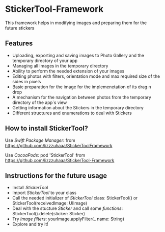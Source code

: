 # StickerTool-Framework
This framework helps in modifying images and preparing them for the future stickers

## Features
- Uploading, exporting and saving images to Photo Gallery and the temporary directory of your app
- Managing all images in the temporary directory
- Ability to perform the needed extension of your images
- Editing photos with filters, orientation mode and max required size of the sides in pixels
- Basic preparation for the image for the implemenetation of its drag n drop
- A mechanism for the navigation between photos from the temporary directory of the app`s view
- Getting information about the Stickers in the temporary directory
- Different structures and enumerations to deal with Stickers

## How to install StickerTool?
Use _Swift Package Manager_: from https://github.com/lizzzuhaaa/StickerToolFramework

Use _CocoaPods_: pod 'StickerTool' from https://github.com/lizzzuhaaa/StickerTool-Framework

## Instructions for the future usage
- Install _StickerTool_
- Import _StickerTool_ to your class
- Call the needed initializer of _StickerTool_ class:
  StickerTool() or StickerTool(receivedImage: UIImage)
- Deal with the stucture _Sticker_ and call some _functions_:
  StickerTool().delete(sticker: Sticker)
- Try _image filters_:
  yourImage.applyFilter(_ name: String)
- Explore and try it!
